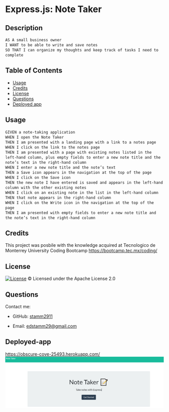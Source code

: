 # Express.js: Note Taker

## Description

```
AS A small business owner
I WANT to be able to write and save notes
SO THAT I can organize my thoughts and keep track of tasks I need to complete
```

## Table of Contents
- [Usage](#usage)
- [Credits](#credits)
- [License](#license)
- [Questions](#Questions)
- [Deployed app](#Deployed-app)

## Usage

```
GIVEN a note-taking application
WHEN I open the Note Taker
THEN I am presented with a landing page with a link to a notes page
WHEN I click on the link to the notes page
THEN I am presented with a page with existing notes listed in the left-hand column, plus empty fields to enter a new note title and the note’s text in the right-hand column
WHEN I enter a new note title and the note’s text
THEN a Save icon appears in the navigation at the top of the page
WHEN I click on the Save icon
THEN the new note I have entered is saved and appears in the left-hand column with the other existing notes
WHEN I click on an existing note in the list in the left-hand column
THEN that note appears in the right-hand column
WHEN I click on the Write icon in the navigation at the top of the page
THEN I am presented with empty fields to enter a new note title and the note’s text in the right-hand column
```

## Credits

This project was posbile with the knowledge acquired at Tecnologico de Monterrey University Coding Bootcamp https://bootcamp.tec.mx/coding/

## License

[![License](https://img.shields.io/badge/License-Apache%202.0-blue.svg)](https://opensource.org/licenses/Apache-2.0)
© Licensed under the Apache License 2.0

## Questions
Contact me:

- GitHub: [stamm2911](https://github.com/stamm2911)

- Email: edstamm29@gmail.com


## Deployed-app 

https://obscure-cove-25493.herokuapp.com/
![Deployed application](img/note-taker-deployed.PNG)

